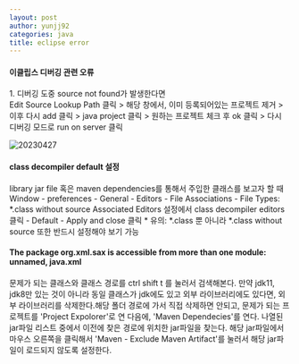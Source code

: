```yaml
---
layout: post
author: yunjj92 
categories: java
title: eclipse error
---
```

<article>
<h4>
	이클립스 디버깅 관련 오류
</h4>
<p>
	1. 디버깅 도중 source not found가 발생한다면<br>
     Edit Source Lookup Path  클릭 > 해당 창에서, 이미 등록되어있는 프로젝트 제거 > 이후 다시 add 클릭 > java project 클릭 > 
     원하는 프로젝트 체크 후 ok 클릭 > 다시 디버깅 모드로 run on server 클릭
</p>

![20230427](https://user-images.githubusercontent.com/81787195/234815894-e7369321-4173-4020-ae7a-93c287ecfd84.png)
<h4>
	class decompiler default 설정
</h4>
<p>
	library jar file 혹은 maven dependencies를 통해서 주입한 클래스를 보고자 할 때<br>
     Window - preferences - General - Editors - File Associations - File Types: *.class without source 
     Associated Editors 설정에서 class decompiler editors 클릭 - Default - Apply and close 클릭 
     * 유의: *.class 뿐 아니라 *.class without source 또한 반드시 설정해야 보기 가능 
</p>

<h4> The package org.xml.sax is accessible from more than one module: unnamed, java.xml</h4>
<p>
     문제가 되는 클래스와 클래스 경로를 ctrl shift t 를 눌러서 검색해본다. 만약 jdk11, jdk8만 있는 것이 아니라
     동일 클래스가 jdk에도 있고 외부 라이브러리에도 있다면, 외부 라이브러리를 삭제한다.해당 폴더 경로에 가서 
     직접 삭제하면 안되고, 문제가 되는 프로젝트를 'Project Expolorer'로 연 다음에, 'Maven Dependecies'를 연다. 
     나열된 jar파일 리스트 중에서 이전에 찾은 경로에 위치한 jar파일을 찾는다. 해당 jar파일에서 마우스 오른쪽을 
     클릭해서 'Maven - Exclude Maven Artifact'를 눌러서 해당 jar파일이 로드되지 않도록 설정한다. 
      
</p>


</article>